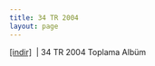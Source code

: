 ```yaml
---
title: 34 TR 2004
layout: page
---
```

<a href="https://cloud.mail.ru/public/5f6f0ed5de7b/34%20TR%202004%20Compilation%20Album" target="_blank">[indir]</a>   |   34 TR 2004 Toplama Albüm

